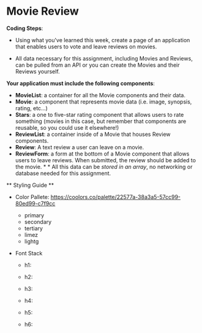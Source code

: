 # Movie Review

**Coding Steps**:

* Using what you've learned this week, create a page of an application that enables users to vote and leave reviews on movies.

* All data necessary for this assignment, including Movies and Reviews, can be pulled from an API or you can create the Movies and their Reviews yourself.

**Your application must include the following components**:
* **MovieList**: a container for all the Movie components and their data.  
* **Movie**: a component that represents movie data (i.e. image, synopsis, rating, etc…)
* **Stars**: a one to five-star rating component that allows users to rate something (movies in this case, but remember that components are reusable, so you could use it elsewhere!)
* **ReviewList**: a container inside of a Movie that houses Review components.
* **Review**: A text review a user can leave on a movie.
* **ReviewForm**: a form at the bottom of a Movie component that allows users to leave reviews. When submitted, the review should be added to the movie. * * All this data can be *stored in an array*, no networking or database needed for this assignment.

** Styling Guide **
* Color Pallete: https://coolors.co/palette/22577a-38a3a5-57cc99-80ed99-c7f9cc
    - primary
    - secondary
    - tertiary
    - limez
    - lightg

* Font Stack
    - h1: 
    - h2: 
    - h3: 

    - h4: 
    - h5: 
    - h6: 